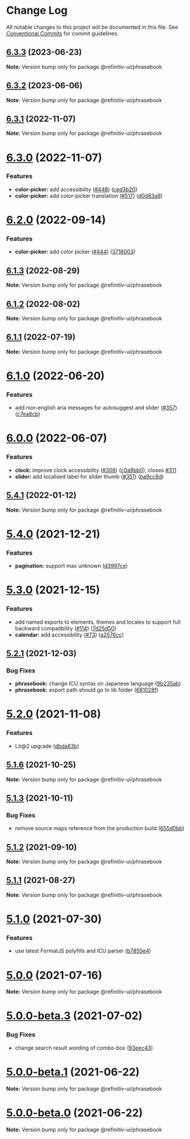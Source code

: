 # Change Log

All notable changes to this project will be documented in this file.
See [Conventional Commits](https://conventionalcommits.org) for commit guidelines.

## [6.3.3](https://github.com/Refinitiv/refinitiv-ui/compare/@refinitiv-ui/phrasebook@6.3.2...@refinitiv-ui/phrasebook@6.3.3) (2023-06-23)

**Note:** Version bump only for package @refinitiv-ui/phrasebook

## [6.3.2](https://github.com/Refinitiv/refinitiv-ui/compare/@refinitiv-ui/phrasebook@6.3.1...@refinitiv-ui/phrasebook@6.3.2) (2023-06-06)

**Note:** Version bump only for package @refinitiv-ui/phrasebook

## [6.3.1](https://github.com/Refinitiv/refinitiv-ui/compare/@refinitiv-ui/phrasebook@6.3.0...@refinitiv-ui/phrasebook@6.3.1) (2022-11-07)

**Note:** Version bump only for package @refinitiv-ui/phrasebook

# [6.3.0](https://github.com/Refinitiv/refinitiv-ui/compare/@refinitiv-ui/phrasebook@6.2.0...@refinitiv-ui/phrasebook@6.3.0) (2022-11-07)

### Features

- **color-picker:** add accessibility ([#448](https://github.com/Refinitiv/refinitiv-ui/issues/448)) ([ced3b20](https://github.com/Refinitiv/refinitiv-ui/commit/ced3b208ab817975923a2feeba1f6488d30f046a))
- **color-picker:** add color-picker translation ([#517](https://github.com/Refinitiv/refinitiv-ui/issues/517)) ([d0d83a9](https://github.com/Refinitiv/refinitiv-ui/commit/d0d83a9f57a65cf8904f3555d87f0fbd32085a07))

# [6.2.0](https://github.com/Refinitiv/refinitiv-ui/compare/@refinitiv-ui/phrasebook@6.1.3...@refinitiv-ui/phrasebook@6.2.0) (2022-09-14)

### Features

- **color-picker:** add color picker ([#444](https://github.com/Refinitiv/refinitiv-ui/issues/444)) ([3718003](https://github.com/Refinitiv/refinitiv-ui/commit/37180039a77d908acd731c89067ecfce3f23955f))

## [6.1.3](https://github.com/Refinitiv/refinitiv-ui/compare/@refinitiv-ui/phrasebook@6.1.2...@refinitiv-ui/phrasebook@6.1.3) (2022-08-29)

**Note:** Version bump only for package @refinitiv-ui/phrasebook

## [6.1.2](https://github.com/Refinitiv/refinitiv-ui/compare/@refinitiv-ui/phrasebook@6.1.1...@refinitiv-ui/phrasebook@6.1.2) (2022-08-02)

**Note:** Version bump only for package @refinitiv-ui/phrasebook

## [6.1.1](https://github.com/Refinitiv/refinitiv-ui/compare/@refinitiv-ui/phrasebook@6.1.0...@refinitiv-ui/phrasebook@6.1.1) (2022-07-19)

**Note:** Version bump only for package @refinitiv-ui/phrasebook

# [6.1.0](https://github.com/Refinitiv/refinitiv-ui/compare/@refinitiv-ui/phrasebook@6.0.0...@refinitiv-ui/phrasebook@6.1.0) (2022-06-20)

### Features

- add non-english aria messages for autosuggest and slider ([#357](https://github.com/Refinitiv/refinitiv-ui/issues/357)) ([c7ea8cb](https://github.com/Refinitiv/refinitiv-ui/commit/c7ea8cb5de1d7b6ad468b93ffddfbf15559873ba))

# [6.0.0](https://github.com/Refinitiv/refinitiv-ui/compare/@refinitiv-ui/phrasebook@6.0.0-next.2...@refinitiv-ui/phrasebook@6.0.0) (2022-06-07)

### Features

- **clock:** improve clock accessibility ([#308](https://github.com/Refinitiv/refinitiv-ui/issues/308)) ([c0a9bb0](https://github.com/Refinitiv/refinitiv-ui/commit/c0a9bb04c212b6aa4dbce495bec4faebd9080eaf)), closes [#311](https://github.com/Refinitiv/refinitiv-ui/issues/311)
- **slider:** add localised label for slider thumb ([#351](https://github.com/Refinitiv/refinitiv-ui/issues/351)) ([ba9cc8d](https://github.com/Refinitiv/refinitiv-ui/commit/ba9cc8d563444dba35a082a3898dc4e8f9235074))

## [5.4.1](https://github.com/Refinitiv/refinitiv-ui/compare/@refinitiv-ui/phrasebook@5.4.0...@refinitiv-ui/phrasebook@5.4.1) (2022-01-12)

**Note:** Version bump only for package @refinitiv-ui/phrasebook

# [5.4.0](https://github.com/Refinitiv/refinitiv-ui/compare/@refinitiv-ui/phrasebook@5.3.0...@refinitiv-ui/phrasebook@5.4.0) (2021-12-21)

### Features

- **pagination:** support max unknown ([d3997ce](https://github.com/Refinitiv/refinitiv-ui/commit/d3997ce16abb9c01ecc43bcf6a80386b02cd3c12))

# [5.3.0](https://github.com/Refinitiv/refinitiv-ui/compare/@refinitiv-ui/phrasebook@5.2.1...@refinitiv-ui/phrasebook@5.3.0) (2021-12-15)

### Features

- add named exports to elements, themes and locales to support full backward compatibility ([#114](https://github.com/Refinitiv/refinitiv-ui/issues/114)) ([7d25d50](https://github.com/Refinitiv/refinitiv-ui/commit/7d25d50c649308fc5a17d086e9e01467a0dabfb9))
- **calendar:** add accessibility ([#73](https://github.com/Refinitiv/refinitiv-ui/issues/73)) ([a2576cc](https://github.com/Refinitiv/refinitiv-ui/commit/a2576cc8a1f0229bb5988af0c9d0bbf8ce7f765c))

## [5.2.1](https://github.com/Refinitiv/refinitiv-ui/compare/@refinitiv-ui/phrasebook@5.2.0...@refinitiv-ui/phrasebook@5.2.1) (2021-12-03)

### Bug Fixes

- **phrasebook:** change ICU syntax on Japanese language ([9b235ab](https://github.com/Refinitiv/refinitiv-ui/commit/9b235ab61fa0dae5c6ce97b66acee52dfd4028d4))
- **phrasebook:** export path should go to lib folder ([681028f](https://github.com/Refinitiv/refinitiv-ui/commit/681028ff960a831cfa888d0fdea38ddd40de815f))

# [5.2.0](https://github.com/Refinitiv/refinitiv-ui/compare/@refinitiv-ui/phrasebook@5.1.6...@refinitiv-ui/phrasebook@5.2.0) (2021-11-08)

### Features

- Lit@2 upgrade ([dbda63b](https://github.com/Refinitiv/refinitiv-ui/commit/dbda63be97257f891cb1f2c5ff46b638c70e0b15))

## [5.1.6](https://github.com/Refinitiv/refinitiv-ui/compare/@refinitiv-ui/phrasebook@5.1.3...@refinitiv-ui/phrasebook@5.1.6) (2021-10-25)

**Note:** Version bump only for package @refinitiv-ui/phrasebook

## [5.1.3](https://github.com/Refinitiv/refinitiv-ui/compare/@refinitiv-ui/phrasebook@5.1.2...@refinitiv-ui/phrasebook@5.1.3) (2021-10-11)

### Bug Fixes

- remove source maps reference from the production build ([655d0bb](https://github.com/Refinitiv/refinitiv-ui/commit/655d0bb57290e5fe1276bf1a99bd7a0190d7a2f8))

## [5.1.2](https://git.sami.int.thomsonreuters.com/elf/refinitiv-ui/compare/@refinitiv-ui/phrasebook@5.1.1...@refinitiv-ui/phrasebook@5.1.2) (2021-09-10)

**Note:** Version bump only for package @refinitiv-ui/phrasebook

## [5.1.1](https://git.sami.int.thomsonreuters.com/elf/refinitiv-ui/compare/@refinitiv-ui/phrasebook@5.1.0...@refinitiv-ui/phrasebook@5.1.1) (2021-08-27)

**Note:** Version bump only for package @refinitiv-ui/phrasebook

# [5.1.0](https://git.sami.int.thomsonreuters.com/elf/refinitiv-ui/compare/@refinitiv-ui/phrasebook@5.0.0...@refinitiv-ui/phrasebook@5.1.0) (2021-07-30)

### Features

- use latest FormatJS polyfills and ICU parser ([b7855e4](https://git.sami.int.thomsonreuters.com/elf/refinitiv-ui/commits/b7855e409d10d9c8b9f31a34953470549295a8ab))

# [5.0.0](https://git.sami.int.thomsonreuters.com/elf/refinitiv-ui/compare/@refinitiv-ui/phrasebook@5.0.0-beta.3...@refinitiv-ui/phrasebook@5.0.0) (2021-07-16)

**Note:** Version bump only for package @refinitiv-ui/phrasebook

# [5.0.0-beta.3](https://git.sami.int.thomsonreuters.com/elf/refinitiv-ui/compare/@refinitiv-ui/phrasebook@5.0.0-beta.1...@refinitiv-ui/phrasebook@5.0.0-beta.3) (2021-07-02)

### Bug Fixes

- change search result wording of combo-box ([93eec43](https://git.sami.int.thomsonreuters.com/elf/refinitiv-ui/commits/93eec43eeae82e4e2605a774a5411f0d224cd6d7))

# [5.0.0-beta.1](https://git.sami.int.thomsonreuters.com/elf/refinitiv-ui/compare/@refinitiv-ui/phrasebook@5.0.0-beta.0...@refinitiv-ui/phrasebook@5.0.0-beta.1) (2021-06-22)

**Note:** Version bump only for package @refinitiv-ui/phrasebook

# [5.0.0-beta.0](https://git.sami.int.thomsonreuters.com/elf/refinitiv-ui/compare/@refinitiv-ui/phrasebook@5.0.0-alpha.5...@refinitiv-ui/phrasebook@5.0.0-beta.0) (2021-06-22)

**Note:** Version bump only for package @refinitiv-ui/phrasebook
